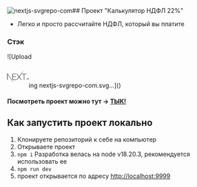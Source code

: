 ![nextjs-svgrepo-com](https://github.com/user-attachments/assets/6e65e8c6-dcca-4920-ad7f-ec575c436d3f)## Проект "Калькулятор НДФЛ 22%"

- Легко и просто рассчитайте НДФЛ, который вы платите

### Стэк
![Upload<?xml version="1.0" encoding="UTF-8"?>
<!-- Uploaded to: SVG Repo, www.svgrepo.com, Generator: SVG Repo Mixer Tools -->
<svg width="50px" height="50px" viewBox="0 -101.5 512 512" version="1.1" xmlns="http://www.w3.org/2000/svg" xmlns:xlink="http://www.w3.org/1999/xlink" preserveAspectRatio="xMidYMid">
    <g>
        <path d="M120.81043,80.5613102 L217.378325,80.5613102 L217.378325,88.2366589 L129.662487,88.2366589 L129.662487,146.003758 L212.147564,146.003758 L212.147564,153.679106 L129.662487,153.679106 L129.662487,217.101725 L218.384241,217.101725 L218.384241,224.777073 L120.81043,224.777073 L120.81043,80.5613102 Z M226.0292,80.5613102 L236.289538,80.5613102 L281.756922,143.983929 L328.230222,80.5613102 L391.441486,0 L287.591232,150.649363 L341.105941,224.777073 L330.443237,224.777073 L281.756922,157.314798 L232.869425,224.777073 L222.407904,224.777073 L276.324978,150.649363 L226.0292,80.5613102 Z M344.928421,88.2366588 L344.928421,80.5613102 L454.975585,80.5613102 L454.975585,88.2366589 L404.27744,88.2366589 L404.27744,224.777073 L395.425382,224.777073 L395.425382,88.2366589 L344.928421,88.2366588 Z M1.42108547e-14,80.5613102 L11.0650714,80.5613102 L163.64593,308.884007 L100.591558,224.777073 L9.25442331,91.4683847 L8.85205708,224.777073 L1.42108547e-14,224.777073 L1.42108547e-14,80.5613102 Z M454.083705,214.785469 C452.275167,214.785469 450.918762,213.38418 450.918762,211.573285 C450.918762,209.762388 452.275167,208.361099 454.083705,208.361099 C455.913774,208.361099 457.248648,209.762388 457.248648,211.573285 C457.248648,213.38418 455.913774,214.785469 454.083705,214.785469 Z M462.781915,206.334618 L467.518563,206.334618 C467.583153,208.900055 469.456284,210.624719 472.212151,210.624719 C475.290972,210.624719 477.03492,208.770705 477.03492,205.29982 L477.03492,183.310363 L481.85769,183.310363 L481.85769,205.321379 C481.85769,211.573285 478.240613,215.173518 472.255212,215.173518 C466.635824,215.173518 462.781915,211.681076 462.781915,206.334618 Z M488.166045,206.054362 L492.945754,206.054362 C493.354828,209.007848 496.239878,210.883419 500.395211,210.883419 C504.270652,210.883419 507.11264,208.878498 507.11264,206.119036 C507.11264,203.747625 505.304102,202.324777 501.191828,201.354653 L497.187209,200.384531 C491.56782,199.069474 489.005723,196.353129 489.005723,191.782772 C489.005723,186.24229 493.527071,182.555823 500.30909,182.555823 C506.617445,182.555823 511.224912,186.24229 511.504805,191.480955 L506.811217,191.480955 C506.359083,188.613703 503.861576,186.824365 500.244499,186.824365 C496.43365,186.824365 493.893085,188.656819 493.893085,191.459398 C493.893085,193.679901 495.52938,194.95184 499.577063,195.900406 L503.000368,196.741178 C509.373314,198.228702 512,200.815695 512,205.493846 C512,211.443935 507.392533,215.173518 500.029197,215.173518 C493.139526,215.173518 488.51053,211.6164 488.166045,206.054362 Z" fill="#000000" fill-rule="nonzero">

</path>
    </g>
</svg>ing nextjs-svgrepo-com.svg…]()

#### Посмотреть проект можно тут -> [ТЫК!](https://grishin-m.github.io/tax-calculator/)

## Как запустить проект локально
1. Клонируете репозиторий к себе на компьютер
2. Открываете проект
3. `npm i`
Разработка велась на node v18.20.3, рекомендуется использовать ее
4. `npm run dev`
5. проект открывается по адресу [http://localhost:9999](http://localhost:9999)
